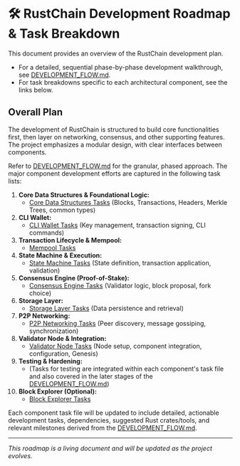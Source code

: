 # 🛠️ RustChain Development Roadmap & Task Breakdown

This document provides an overview of the RustChain development plan.

- For a detailed, sequential phase-by-phase development walkthrough, see [DEVELOPMENT_FLOW.md](./DEVELOPMENT_FLOW.md).
- For task breakdowns specific to each architectural component, see the links below.

## Overall Plan

The development of RustChain is structured to build core functionalities first, then layer on networking, consensus, and other supporting features. The project emphasizes a modular design, with clear interfaces between components.

Refer to [DEVELOPMENT_FLOW.md](./DEVELOPMENT_FLOW.md) for the granular, phased approach. The major component development efforts are captured in the following task lists:

1.  **Core Data Structures & Foundational Logic:**
    *   [Core Data Structures Tasks](./core_data_structures_tasks.md) (Blocks, Transactions, Headers, Merkle Trees, common types)
2.  **CLI Wallet:**
    *   [CLI Wallet Tasks](./cli_wallet_tasks.md) (Key management, transaction signing, CLI commands)
3.  **Transaction Lifecycle & Mempool:**
    *   [Mempool Tasks](./mempool_tasks.md)
4.  **State Machine & Execution:**
    *   [State Machine Tasks](./state_machine_tasks.md) (State definition, transaction application, validation)
5.  **Consensus Engine (Proof-of-Stake):**
    *   [Consensus Engine Tasks](./consensus_engine_tasks.md) (Validator logic, block proposal, fork choice)
6.  **Storage Layer:**
    *   [Storage Layer Tasks](./storage_layer_tasks.md) (Data persistence and retrieval)
7.  **P2P Networking:**
    *   [P2P Networking Tasks](./p2p_networking_tasks.md) (Peer discovery, message gossiping, synchronization)
8.  **Validator Node & Integration:**
    *   [Validator Node Tasks](./validator_node_tasks.md) (Node setup, component integration, configuration, Genesis)
9.  **Testing & Hardening:**
    *   (Tasks for testing are integrated within each component's task file and also covered in the later stages of the [DEVELOPMENT_FLOW.md](./DEVELOPMENT_FLOW.md))
10. **Block Explorer (Optional):**
    *   [Block Explorer Tasks](./block_explorer_tasks.md)

Each component task file will be updated to include detailed, actionable development tasks, dependencies, suggested Rust crates/tools, and relevant milestones derived from the [DEVELOPMENT_FLOW.md](./DEVELOPMENT_FLOW.md).

---

*This roadmap is a living document and will be updated as the project evolves.* 